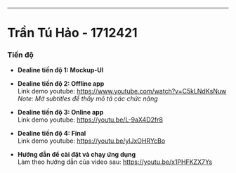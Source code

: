 -----------

# Trần Tú Hảo - 1712421
### Tiến độ
* **Dealine tiến độ 1: Mockup-UI**
* **Dealine tiến độ 2: Offline app**  
Link demo youtube: https://www.youtube.com/watch?v=C5kLNdKsNuw  
*Note: Mở subtitles để thấy mô tả các chức năng*  
* **Dealine tiến độ 3: Online app**  
Link demo youtube: https://youtu.be/L-9aX4D2fr8
* **Dealine tiến độ 4: Final**  
Link demo youtube: https://youtu.be/ylJxOHRYcBo 

* **Hướng dẫn để cài đặt và chạy ứng dụng**  
Làm theo hướng dẫn của video sau: https://youtu.be/x1PHFKZX7Ys 
